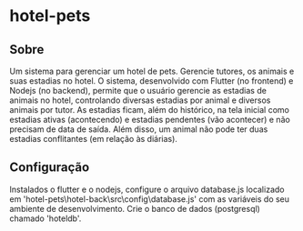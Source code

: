 # hotel-pets

## Sobre

Um sistema para gerenciar um hotel de pets. Gerencie tutores, os animais e suas estadias no hotel. O sistema, desenvolvido com Flutter (no frontend) e Nodejs (no backend), permite que o usuário gerencie as estadias de animais no hotel, controlando diversas estadias por animal e diversos animais por tutor. As estadias ficam, além do histórico, na tela inicial como estadias ativas (acontecendo) e estadias pendentes (vão acontecer) e não precisam de data de saída. Além disso, um animal não pode ter duas estadias conflitantes (em relação às diárias).

## Configuração

Instalados o flutter e o nodejs, configure o arquivo database.js localizado em 'hotel-pets\hotel-back\src\config\database.js' com as variáveis do seu ambiente de desenvolvimento. Crie o banco de dados (postgresql) chamado 'hoteldb'.
